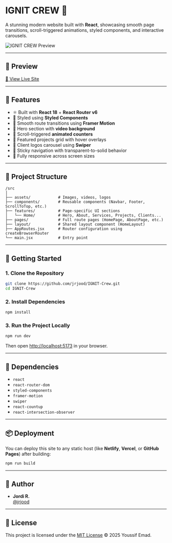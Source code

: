 # IGNIT CREW 🚀

A stunning modern website built with **React**, showcasing smooth page transitions, scroll-triggered animations, styled components, and interactive carousels.

![IGNIT CREW Preview](https://github.com/jrjood/IGNIT-Crew/src/assets/images/preview.png) <!-- Add a real screenshot URL if available -->

---

## 📸 Preview

[🔗 View Live Site](https://jrjood.github.io/IGNIT-Crew/)

---

## 🌟 Features

- ⚛️ Built with **React 18** + **React Router v6**
- 🎨 Styled using **Styled Components**
- 💫 Smooth route transitions using **Framer Motion**
- 🎥 Hero section with **video background**
- 🔢 Scroll-triggered **animated counters**
- 💼 Featured projects grid with hover overlays
- 🚀 Client logos carousel using **Swiper**
- 🧭 Sticky navigation with transparent-to-solid behavior
- 📱 Fully responsive across screen sizes

---

## 📂 Project Structure

```
/src
│
├── assets/            # Images, videos, logos
├── components/        # Reusable components (Navbar, Footer, ScrollToTop, etc.)
├── features/          # Page-specific UI sections
│   └── Home/          # Hero, About, Services, Projects, Clients...
├── pages/             # Full route pages (HomePage, AboutPage, etc.)
├── layout/            # Shared layout component (HomeLayout)
├── AppRoutes.jsx      # Router configuration using createBrowserRouter
└── main.jsx           # Entry point
```

---

## 🚀 Getting Started

### 1. Clone the Repository

```bash
git clone https://github.com/jrjood/IGNIT-Crew.git
cd IGNIT-Crew
```

### 2. Install Dependencies

```bash
npm install
```

### 3. Run the Project Locally

```bash
npm run dev
```

Then open [http://localhost:5173](http://localhost:5173) in your browser.

---

## 🧩 Dependencies

- `react`
- `react-router-dom`
- `styled-components`
- `framer-motion`
- `swiper`
- `react-countup`
- `react-intersection-observer`

---

## 📦 Deployment

You can deploy this site to any static host (like **Netlify**, **Vercel**, or **GitHub Pages**) after building:

```bash
npm run build
```

---

## 🧠 Author

- **Jordi R.**  
  [@jrjood](https://github.com/jrjood)

---

## 📄 License

This project is licensed under the [MIT License](./LICENSE) © 2025 Youssif Emad.
